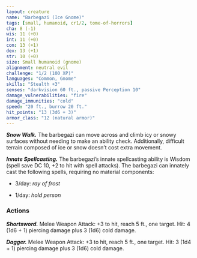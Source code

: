 ```yaml
---
layout: creature
name: "Barbegazi (Ice Gnome)"
tags: [small, humanoid, cr1/2, tome-of-horrors]
cha: 8 (-1)
wis: 11 (+0)
int: 11 (+0)
con: 13 (+1)
dex: 13 (+1)
str: 10 (+0)
size: Small humanoid (gnome)
alignment: neutral evil
challenge: "1/2 (100 XP)"
languages: "Common, Gnome"
skills: "Stealth +3"
senses: "darkvision 60 ft., passive Perception 10"
damage_vulnerabilities: "fire"
damage_immunities: "cold"
speed: "20 ft., burrow 20 ft."
hit_points: "13 (3d6 + 3)"
armor_class: "12 (natural armor)"
---
```


***Snow Walk.*** The barbegazi can move across and climb icy or snowy
surfaces without needing to make an ability check. Additionally, difficult
terrain composed of ice or snow doesn’t cost extra movement.

***Innate Spellcasting.*** The barbegazi’s innate spellcasting ability is
Wisdom (spell save DC 10, +2 to hit with spell attacks). The barbegazi
can innately cast the following spells, requiring no material components:

* 3/day: <i>ray of frost</i>

* 1/day: <i>hold person</i>

### Actions

***Shortsword.*** Melee Weapon Attack: +3 to hit, reach 5 ft., one target. Hit:
4 (1d6 + 1) piercing damage plus 3 (1d6) cold damage.

***Dagger.*** Melee Weapon Attack: +3 to hit, reach 5 ft., one target. Hit: 3
(1d4 + 1) piercing damage plus 3 (1d6) cold damage.
